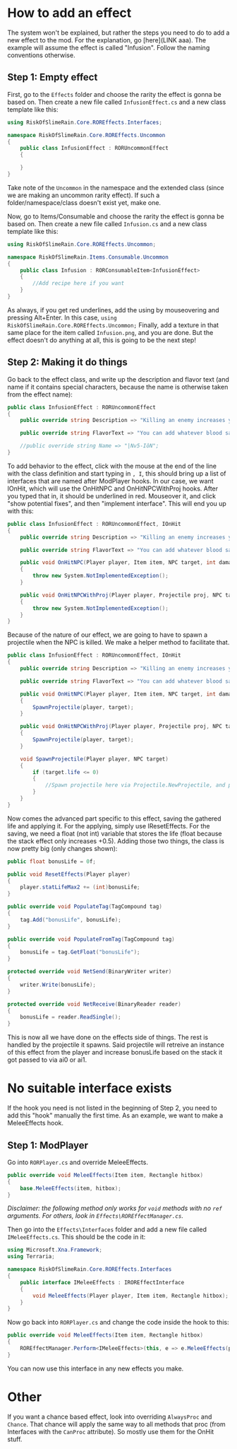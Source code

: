 ﻿# How to add an effect

The system won't be explained, but rather the steps you need to do to add a new effect to the mod.
For the explanation, go [here](LINK aaa). The example will assume the effect is called "Infusion". Follow the naming conventions otherwise.

## Step 1: Empty effect
First, go to the `Effects` folder and choose the rarity the effect is gonna be based on.
Then create a new file called `InfusionEffect.cs` and a new class template like this:

```csharp
using RiskOfSlimeRain.Core.ROREffects.Interfaces;

namespace RiskOfSlimeRain.Core.ROREffects.Uncommon
{
	public class InfusionEffect : RORUncommonEffect
	{

	}
}
```

Take note of the `Uncommon` in the namespace and the extended class (since we are making an uncommon rarity effect).
If such a folder/namespace/class doesn't exist yet, make one.

Now, go to Items/Consumable and choose the rarity the effect is gonna be based on.
Then create a new file called `Infusion.cs` and a new class template like this:

```csharp
using RiskOfSlimeRain.Core.ROREffects.Uncommon;

namespace RiskOfSlimeRain.Items.Consumable.Uncommon
{
	public class Infusion : RORConsumableItem<InfusionEffect>
	{
		//Add recipe here if you want
	}
}
```

As always, if you get red underlines, add the using by mouseovering and pressing Alt+Enter.
In this case, `using RiskOfSlimeRain.Core.ROREffects.Uncommon;`
Finally, add a texture in that same place for the item called `Infusion.png`, and you are done.
But the effect doesn't do anything at all, this is going to be the next step!

## Step 2: Making it do things

Go back to the effect class, and write up the description and flavor text (and name if it contains special characters, because the name is otherwise taken from the effect name):
```csharp
public class InfusionEffect : RORUncommonEffect
{
	public override string Description => "Killing an enemy increases your health permanently by 1";

	public override string FlavorText => "You can add whatever blood sample you want, as far as I know.\nRemember that sampling from other creatures is a great basis for experimentation!";

	//public override string Name => "|Nv5-IôN";
}
```

To add behavior to the effect, click with the mouse at the end of the line with the class definition and start typing in `, I`, this should bring up a list of interfaces that are named after ModPlayer hooks. In our case, we want IOnHit, which will use the OnHitNPC and OnHitNPCWithProj hooks.
After you typed that in, it should be underlined in red. Mouseover it, and click "show potential fixes", and then "implement interface". This will end you up with this:

```csharp
public class InfusionEffect : RORUncommonEffect, IOnHit
{
	public override string Description => "Killing an enemy increases your health permanently by 1";

	public override string FlavorText => "You can add whatever blood sample you want, as far as I know.\nRemember that sampling from other creatures is a great basis for experimentation!";

	public void OnHitNPC(Player player, Item item, NPC target, int damage, float knockback, bool crit)
	{
		throw new System.NotImplementedException();
	}

	public void OnHitNPCWithProj(Player player, Projectile proj, NPC target, int damage, float knockback, bool crit)
	{
		throw new System.NotImplementedException();
	}
}
```

Because of the nature of our effect, we are going to have to spawn a projectile when the NPC is killed. We make a helper method to facilitate that.

```csharp
public class InfusionEffect : RORUncommonEffect, IOnHit
{
	public override string Description => "Killing an enemy increases your health permanently by 1";

	public override string FlavorText => "You can add whatever blood sample you want, as far as I know.\nRemember that sampling from other creatures is a great basis for experimentation!";

	public void OnHitNPC(Player player, Item item, NPC target, int damage, float knockback, bool crit)
	{
		SpawnProjectile(player, target);
	}

	public void OnHitNPCWithProj(Player player, Projectile proj, NPC target, int damage, float knockback, bool crit)
	{
		SpawnProjectile(player, target);
	}

	void SpawnProjectile(Player player, NPC target)
	{
		if (target.life <= 0)
		{
			//Spawn projectile here via Projectile.NewProjectile, and pass the life increase * Stack as ai0 or ai1
		}
	}
}
```

Now comes the advanced part specific to this effect, saving the gathered life and applying it. For the applying, simply use IResetEffects.
For the saving, we need a float (not int) variable that stores the life (float because the stack effect only increases +0.5).
Adding those two things, the class is now pretty big (only changes shown):

```csharp
public float bonusLife = 0f;

public void ResetEffects(Player player)
{
	player.statLifeMax2 += (int)bonusLife;
}

public override void PopulateTag(TagCompound tag)
{
	tag.Add("bonusLife", bonusLife);
}

public override void PopulateFromTag(TagCompound tag)
{
	bonusLife = tag.GetFloat("bonusLife");
}

protected override void NetSend(BinaryWriter writer)
{
	writer.Write(bonusLife);
}

protected override void NetReceive(BinaryReader reader)
{
	bonusLife = reader.ReadSingle();
}
```

This is now all we have done on the effects side of things. The rest is handled by the projectile it spawns.
Said projectile will retreive an instance of this effect from the player and increase bonusLife based on the stack it got passed to via ai0 or ai1.

# No suitable interface exists
If the hook you need is not listed in the beginning of Step 2, you need to add this "hook" manually the first time.
As an example, we want to make a MeleeEffects hook.

## Step 1: ModPlayer
Go into `RORPlayer.cs` and override MeleeEffects.
```csharp
public override void MeleeEffects(Item item, Rectangle hitbox)
{
	base.MeleeEffects(item, hitbox);
}
```
_Disclaimer: the following method only works for `void` methods with no `ref` arguments. For others, look in `Effects\ROREffectManager.cs`._

Then go into the `Effects\Interfaces` folder and add a new file called `IMeleeEffects.cs`. This should be the code in it:

```csharp
using Microsoft.Xna.Framework;
using Terraria;

namespace RiskOfSlimeRain.Core.ROREffects.Interfaces
{
	public interface IMeleeEffects : IROREffectInterface
	{
		void MeleeEffects(Player player, Item item, Rectangle hitbox);
	}
}
```

Now go back into `RORPlayer.cs` and change the code inside the hook to this:
```csharp
public override void MeleeEffects(Item item, Rectangle hitbox)
{
	ROREffectManager.Perform<IMeleeEffects>(this, e => e.MeleeEffects(player, item, hitbox));
}
```

You can now use this interface in any new effects you make.

# Other
If you want a chance based effect, look into overriding `AlwaysProc` and `Chance`. That chance will apply the same way to all methods that proc (from Interfaces with the `CanProc` attribute).
So mostly use them for the OnHit stuff.